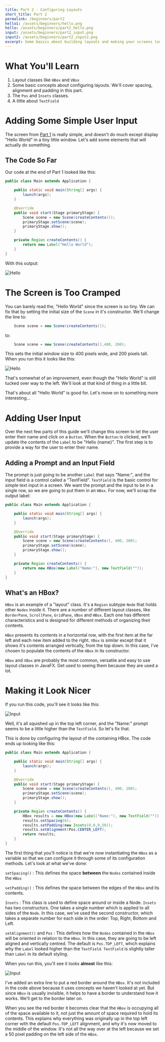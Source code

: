 ```yaml
---
title: Part 2 - Configuring Layouts
short_title: Part 2
permalink: /beginners/part2
hello1: /assets/beginners/hello.png
hello: /assets/beginners/part2_hello.png
input: /assets/beginners/part2_input.png
input2: /assets/beginners/part2_input2.png
excerpt: Some basics about building layouts and making your screens look the way you want.
---
```


# What You'll Learn

1. Layout classes like `HBox` and `VBox`
1. Some basic concepts about configuring layouts.  We'll cover spacing, alignment and padding in this part.
1. The `Pos` and `Insets` classes.
1. A little about `TextField`


# Adding Some Simple User Input

The screen from [Part 1](/beginners/part1) is really simple, and doesn't do much except display "Hello World" in a tiny little window.  Let's add some elements that will actually do something.

## The Code So Far

Our code at the end of Part 1 looked like this:

``` java
public class Main extends Application {

    public static void main(String[] args) {
        launch(args);
    }

    @Override
    public void start(Stage primaryStage) {
        Scene scene = new Scene(createContents());
        primaryStage.setScene(scene);
        primaryStage.show();
    }

    private Region createContents() {
        return new Label("Hello World");
    }
}
```
With this output:

![Hello]({{page.hello1}})

# The Screen is Too Cramped

You can barely read the, "Hello World" since the screen is so tiny.  We can fix that by setting the initial size of the `Scene` in it's constructor.  We'll change the line to:

``` java
    Scene scene = new Scene(createContents());
```

to:

``` java
    Scene scene = new Scene(createContents(),400, 200);
```

This sets the initial window size to 400 pixels wide, and 200 pixels tall.  When you run this it looks like this:

![Hello]({{page.hello}})

That's somewhat of an improvement, even though the "Hello World" is still tucked over way to the left.  We'll look at that kind of thing in a little bit.

That's about all "Hello World" is good for.  Let's move on to something more interesting...

# Adding User Input

Over the next few parts of this guide we'll change this screen to let the user enter their name and click on a `Button`.  When the `Button` is clicked, we'll update the contents of the `Label` to be "Hello {name}".  The first step is to provide a way for the user to enter their name.

## Adding a Prompt and an Input Field

The prompt is just going to be another `Label` that says "Name:", and the input field is a control called a "TextField".  `TextField` is the basic control for simple text input in a screen.  We want the prompt and the input to be in a single row, so we are going to put them in an `HBox`.  For now, we'll scrap the output label:

``` java
public class Main extends Application {

    public static void main(String[] args) {
        launch(args);
    }

    @Override
    public void start(Stage primaryStage) {
        Scene scene = new Scene(createContents(), 400, 200);
        primaryStage.setScene(scene);
        primaryStage.show();
    }

    private Region createContents() {
        return new HBox(new Label("Name:"), new TextField(""));
    }
}
```
## What's an HBox?

`HBox` is an example of a "layout" class.  It's a `Region` subtype `Node` that holds other `Nodes` inside it.  There are a number of different layout classes, like `BorderPane`, `ScrollPane`, `GridPane`, `VBox` and `HBox`.  Each one has different characteristics and is designed for different methods of organizing their contents.

`HBox` presents its contents in a horizontal row, with the first item at the far left and each new item added to the right.  `VBox` is similar except that it shows it's contents arranged vertically, from the top down.  In this case, I've chosen to populate the contents of the `HBox` in its constructor.

`HBox` and `VBox` are probably the most common, versatile and easy to use layout classes in JavaFX.  Get used to seeing them because they are used a lot.

# Making it Look Nicer

If you run this code, you'll see it looks like this:

![Input]({{page.input}})


Well, it's all squished up in the top left corner, and the "Name:" prompt seems to be a little higher than the `TextField`.  So let's fix that.

This is done by configuring the layout of the containing HBox.  The code ends up looking like this:

``` java
public class Main extends Application {

    public static void main(String[] args) {
        launch(args);
    }

    @Override
    public void start(Stage primaryStage) {
        Scene scene = new Scene(createContents(), 400, 200);
        primaryStage.setScene(scene);
        primaryStage.show();
    }

    private Region createContents() {
        HBox results = new HBox(new Label("Name:"), new TextField(""));
        results.setSpacing(6);
        results.setPadding(new Insets(0,0,0,50));
        results.setAlignment(Pos.CENTER_LEFT);
        return results;
    }
}
```

The first thing that you'll notice is that we're now instantiating the `HBox` as a variable so that we can configure it through some of its configuration methods.  Let's look at what we've done:

`setSpacing()`
  : This defines the space **between** the `Nodes` contained inside the `HBox`

`setPadding()`
  : This defines the space between the edges of the `HBox` and its contents.

`Insets`
  : This class is used to define space around or inside a Node.  `Insets` has two constructors.  One takes a single number which is applied to all sides of the `Node`.  In this case, we've used the second constructor, which takes a separate number for each side in the order: Top, Right, Bottom and Left.

`setAlignment()` and `Pos`
  : This defines how the `Nodes` contained in the `HBox` will be oriented in relation to the `HBox`.  In this case, they are going to be left aligned and vertically centred.  The default is `Pos.TOP_LEFT`, which explains why the `Label` looked higher than the `TextField`.  `TextField` is slightly taller than `Label` in its default styling.

When you run this, you'll see it looks **almost** like this:

![Input]({{page.input2}})

I've added an extra line to put a red border around the `HBox`.  It's not included in the code above because it uses concepts we haven't looked at yet.  But since `HBox` is usually invisible, it helps to have a border to understand how it works.  We'll get to the border later on.

When you see the red border it becomes clear that the `HBox` is occupying all of the space available to it, not just the amount of space required to hold its contents.  This explains why everything was originally up in the top left corner with the default `Pos.TOP_LEFT` alignment, and why it's now moved to the middle of the window.  It's not all the way over at the left because we set a 50 pixel padding on the left side of the `HBox`.
